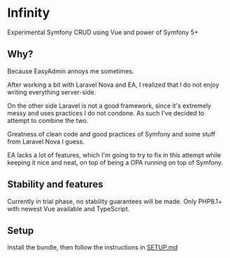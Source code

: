 # Infinity
Experimental Symfony CRUD using Vue and power of Symfony 5+

## Why?
Because EasyAdmin annoys me sometimes.

After working a bit with Laravel Nova and EA,
I realized that I do not enjoy writing everything server-side.

On the other side Laravel is not a good framework, since it's extremely
messy and uses practices I do not condone. As such I've decided to
attempt to combine the two.

Greatness of clean code and good practices of Symfony
and some stuff from Laravel Nova I guess.

EA lacks a lot of features, which I'm going to try to fix in this attempt
while keeping it nice and neat, on top of being a OPA running on top of
Symfony.

## Stability and features

Currently in trial phase, no stability guarantees will be made.
Only PHP8.1+ with newest Vue available and TypeScript.

## Setup

Install the bundle, then follow the instructions in [SETUP.md](SETUP.md)